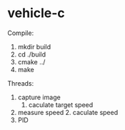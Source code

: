 # vehicle-c

Compile:

1. mkdir build
2. cd ./build
3. cmake ../
4. make



Threads:

1. capture image
    1. caculate target speed
2. measure speed
    2. caculate speed
3. PID
